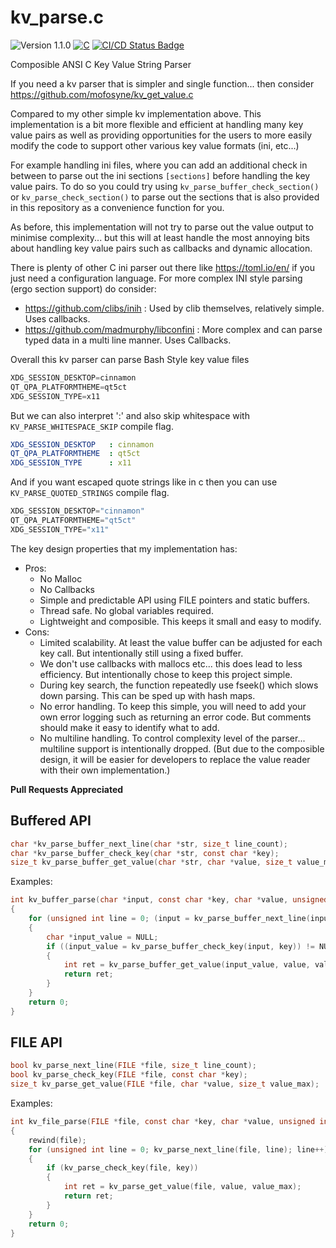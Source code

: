 # kv_parse.c

<versionBadge>![Version 1.1.0](https://img.shields.io/badge/version-1.1.0-blue.svg)</versionBadge>
[![C](https://img.shields.io/badge/Language-C-blue.svg)](https://en.wikipedia.org/wiki/C_(programming_language))
[![CI/CD Status Badge](https://github.com/mofosyne/kv_get_value.c/actions/workflows/c-cpp.yml/badge.svg)](https://github.com/mofosyne/kv_get_value/actions)

Composible ANSI C Key Value String Parser

If you need a kv parser that is simpler and single function... then consider <https://github.com/mofosyne/kv_get_value.c>

Compared to my other simple kv implementation above. This implementation is a bit more flexible 
and efficient at handling many key value pairs as well as providing opportunities for the users
to more easily modify the code to support other various key value formats (ini, etc...)

For example handling ini files, where you can add an additional check in between to parse out
the ini sections `[sections]` before handling the key value pairs. To do so you could try using
`kv_parse_buffer_check_section()` or `kv_parse_check_section()` to parse out the sections that is
also provided in this repository as a convenience function for you.

As before, this implementation will not try to parse out the value output to minimise complexity...
but this will at least handle the most annoying bits about handling key value pairs such as callbacks 
and dynamic allocation.

There is plenty of other C ini parser out there like <https://toml.io/en/> if you just need a
configuration language. For more complex INI style parsing (ergo section support) do consider:

* <https://github.com/clibs/inih> : Used by clib themselves, relatively simple. Uses callbacks.
* <https://github.com/madmurphy/libconfini> : More complex and can parse typed data in a multi line manner. Uses Callbacks.

Overall this kv parser can parse Bash Style key value files

```c
XDG_SESSION_DESKTOP=cinnamon
QT_QPA_PLATFORMTHEME=qt5ct
XDG_SESSION_TYPE=x11
```

But we can also interpret ':' and also skip whitespace with `KV_PARSE_WHITESPACE_SKIP` compile flag.

```yaml
XDG_SESSION_DESKTOP   : cinnamon
QT_QPA_PLATFORMTHEME  : qt5ct
XDG_SESSION_TYPE      : x11
```

And if you want escaped quote strings like in c then you can use `KV_PARSE_QUOTED_STRINGS` compile flag.

```c
XDG_SESSION_DESKTOP="cinnamon"
QT_QPA_PLATFORMTHEME="qt5ct"
XDG_SESSION_TYPE="x11"
```

The key design properties that my implementation has:
* Pros:
    - No Malloc
    - No Callbacks
    - Simple and predictable API using FILE pointers and static buffers.
    - Thread safe. No global variables required.
    - Lightweight and composible. This keeps it small and easy to modify.
* Cons:
    - Limited scalability. At least the value buffer can be adjusted for each key call. But intentionally still using a fixed buffer.
    - We don't use callbacks with mallocs etc... this does lead to less efficiency. But intentionally chose to keep this project simple.
    - During key search, the function repeatedly use fseek() which slows down parsing. This can be sped up with hash maps.
    - No error handling. To keep this simple, you will need to add your own error logging such as returning an error code.
      But comments should make it easy to identify what to add.
    - No multiline handling. To control complexity level of the parser... multiline support is intentionally dropped.
      (But due to the composible design, it will be easier for developers to replace the value reader with their own implementation.)

**Pull Requests Appreciated**

## Buffered API

```c
char *kv_parse_buffer_next_line(char *str, size_t line_count);
char *kv_parse_buffer_check_key(char *str, const char *key);
size_t kv_parse_buffer_get_value(char *str, char *value, size_t value_max);
```

Examples: 

```c
int kv_buffer_parse(char *input, const char *key, char *value, unsigned int value_max)
{
    for (unsigned int line = 0; (input = kv_parse_buffer_next_line(input, line)) != NULL; line++)
    {
        char *input_value = NULL;
        if ((input_value = kv_parse_buffer_check_key(input, key)) != NULL)
        {
            int ret = kv_parse_buffer_get_value(input_value, value, value_max);
            return ret;
        }
    }
    return 0;
}
```

## FILE API

```c
bool kv_parse_next_line(FILE *file, size_t line_count);
bool kv_parse_check_key(FILE *file, const char *key);
size_t kv_parse_get_value(FILE *file, char *value, size_t value_max);
```

Examples:

```c
int kv_file_parse(FILE *file, const char *key, char *value, unsigned int value_max)
{
    rewind(file);
    for (unsigned int line = 0; kv_parse_next_line(file, line); line++)
    {
        if (kv_parse_check_key(file, key))
        {
            int ret = kv_parse_get_value(file, value, value_max);
            return ret;
        }
    }
    return 0;
}
```
